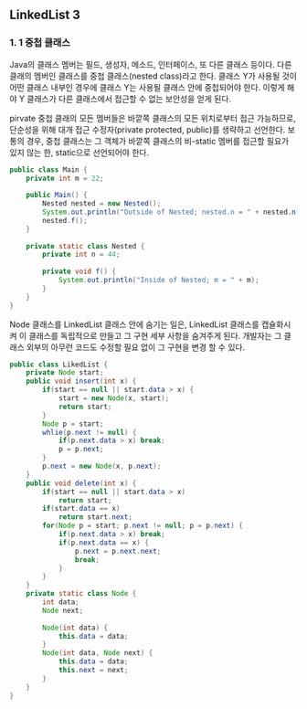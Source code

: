 ## LinkedList 3

### 1. 1 중첩 클래스

Java의 클래스 멤버는 필드, 생성자, 메소드, 인터페이스, 또 다른 클래스 등이다. 다른 클래의 멤버인 클래스를 중첩 클래스(nested class)라고 한다. 클래스 Y가 사용될 것이 어떤 클래스 내부인 경우에 클래스 Y는 사용될 클래스 안에 중첩되어야 한다. 이렇게 해야 Y 클래스가 다른 클래스에서 접근할 수 없는 보안성을 얻게 된다. 

pirvate 중첩 클래의 모든 멤버들은 바깥쪽 클래스의 모든 위치로부터 접근 가능하므로, 단순성을 위해 대개 접근 수정자(private protected, public)를 생략하고 선언한다. 보통의 경우, 중첩 클래스는 그 객체가 바깥쪽 클래스의 비-static 멤버를 접근할 필요가 있지 않는 한, static으로 선언되어야 한다.

```java
public class Main {
    private int m = 22;
    
    public Main() {
        Nested nested = new Nested();
        System.out.println("Outside of Nested; nested.n = " + nested.n);
        nested.f();
    }
    
    private static class Nested {
        private int n = 44;
        
        private void f() {
            System.out.println("Inside of Nested; m = " + m);
        }
    }   
}
```



Node 클래스를 LinkedList 클래스 안에 숨기는 일은, LinkedList 클래스를 캡슐화시켜 이 클래스를 독립적으로 만들고 그 구현 세부 사항을 숨겨주게 된다. 개발자는 그 클래스 외부의 아무런 코드도 수정할 필요 없이 그 구현을 변경 할 수 있다. 

```java
public class LikedList {
    private Node start;
    public void insert(int x) {
        if(start == null || start.data > x) {
            start = new Node(x, start);
            return start;
        }
        Node p = start;
        whlie(p.next != null) {
            if(p.next.data > x) break;
            p = p.next;
        }
        p.next = new Node(x, p.next);
    }
    public void delete(int x) {
        if(start == null || start.data > x)
    		return start;
    	if(start.data == x)
    		return start.next;
    	for(Node p = start; p.next != null; p = p.next) {
            if(p.next.data > x) break;
            if(p.next.data == x) {
                p.next = p.next.next;
                break;
            }
    	}
    }
    private static class Node {
        int data;
        Node next;
        
        Node(int data) {
            this.data = data;
        }
        Node(int data, Node next) {
            this.data = data;
            this.next = next;
        }
    }
}
```



